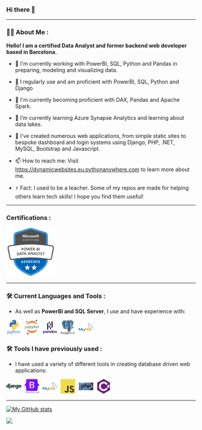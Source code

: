 ### Hi there 👋

---

### :man_technologist: About Me :

**Hello! I am a certified Data Analyst and former backend web developer based in Barcelona.**

- 🔭 I'm currently working with PowerBI, SQL, Python and Pandas in preparing, modeling and visualizing data.
- 🔭 I regularly use and am proficient with PowerBI, SQL, Python and Django
- 🌱 I'm currently becoming proficient with DAX, Pandas and Apache Spark. 
- 🌱 I’m currently learning Azure Synapse Analytics and learning about data lakes. 
- 🔭 I've created numerous web applications, from simple static sites to bespoke dashboard and login systems using Django, PHP, .NET, MySQL, Bootstrap and Javascript.


- 📫 How to reach me: Visit https://dynamicwebsites.eu.pythonanywhere.com to learn more about me.
- ⚡ Fact: I used to be a teacher. Some of my repos are made for helping others learn tech skills! I hope you find them useful!

---

### Certifications :

<div>
  <img src="https://github.com/richardgourley/richardgourley/blob/main/image.png"  title="Data Analyst certficate" alt="Data Analyst certficate" heigh="130" width="130"/>
</div>

---

### :hammer_and_wrench: Current Languages and Tools :

- As well as **PowerBI and SQL Server**, I use and have experience with:

<div>
  <img src="https://github.com/devicons/devicon/blob/master/icons/python/python-original-wordmark.svg"  title="Python" alt="Python" width="40" height="40"/>&nbsp;
  <img src="https://github.com/devicons/devicon/blob/master/icons/jupyter/jupyter-original-wordmark.svg"  title="Jupyter Notebooks" alt="Jupyter Notebooks" width="40" height="40"/>&nbsp;
  <img src="https://github.com/devicons/devicon/blob/master/icons/pandas/pandas-original-wordmark.svg"  title="Pandas" alt="Pandas" width="40" height="40"/>&nbsp;
  <img src="https://github.com/devicons/devicon/blob/master/icons/postgresql/postgresql-original-wordmark.svg"  title="Postgres" alt="Postgres" width="40" height="40"/>&nbsp;
  <img src="https://github.com/devicons/devicon/blob/master/icons/mysql/mysql-original-wordmark.svg" title="MySQL"  alt="MySQL" width="40" height="40"/>&nbsp;
</div>

### :hammer_and_wrench: Tools I have previously used :

- I have used a variety of different tools in creating database driven web applications:

<div>
  <img src="https://github.com/devicons/devicon/blob/master/icons/django/django-plain-wordmark.svg"  title="Django" alt="Django" width="40" height="40"/>&nbsp;
  <img src="https://github.com/devicons/devicon/blob/master/icons/bootstrap/bootstrap-original-wordmark.svg"  title="Bootstrap" alt="Bootstrap" width="40" height="40"/>&nbsp;
  <img src="https://github.com/devicons/devicon/blob/master/icons/mysql/mysql-original-wordmark.svg" title="MySQL"  alt="MySQL" width="40" height="40"/>&nbsp;
  <img src="https://github.com/devicons/devicon/blob/master/icons/javascript/javascript-original.svg" title="JavaScript" alt="JavaScript" width="40" height="40"/>&nbsp;
  <img src="https://github.com/devicons/devicon/blob/master/icons/php/php-original.svg" title="PHP" alt="PHP" width="40" height="40"/>&nbsp;
  <img src="https://github.com/devicons/devicon/blob/master/icons/csharp/csharp-plain.svg" title="C#" alt="C#" width="40" height="40"/>&nbsp;

</div>

---

[![My GitHub stats](https://github-readme-stats.vercel.app/api?username=richardgourley)](https://github.com/anuraghazra/github-readme-stats)

![](https://komarev.com/ghpvc/?username=richardgourley&color=green)
<!--
**richardgourley/richardgourley** is a ✨ _special_ ✨ repository because its `README.md` (this file) appears on your GitHub profile.

Here are some ideas to get you started:

- 🔭 I’m currently working on ...
- 🌱 I’m currently learning ...
- 👯 I’m looking to collaborate on ...
- 🤔 I’m looking for help with ...
- 💬 Ask me about ...
- 📫 How to reach me: ...
- 😄 Pronouns: ...
- ⚡ Fun fact: ...

  <img src="https://github.com/devicons/devicon/blob/master/icons/dot-net/dot-net-original-wordmark.svg"  title="Dot Net" alt="Dot Net" width="40" height="40"/>&nbsp;
  <img src="https://github.com/devicons/devicon/blob/master/icons/azure/azure-original-wordmark.svg" title="Azure" alt="Azure" width="40" height="40"/>&nbsp;
-->
